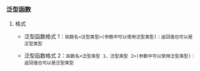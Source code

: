 ### 泛型函数

1. 格式

   - 泛型函数格式 1：`函数名<泛型类型>(参数中可以使用泛型类型)：返回值也可以是泛型类型`

   - 泛型函数格式 2：`函数名<泛型类型 1，泛型类型 2>(参数中可以使用泛型类型)：返回值也可以是泛型类型`
